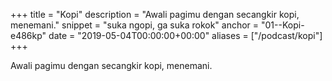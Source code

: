 +++ 
title = "Kopi" 
description = "Awali pagimu dengan secangkir kopi, menemani." 
snippet = "suka ngopi, ga suka rokok" 
anchor = "01--Kopi-e486kp" 
date = "2019-05-04T00:00:00+00:00" 
aliases = ["/podcast/kopi"] 
+++ 

Awali pagimu dengan secangkir kopi, menemani.